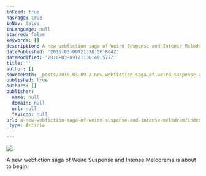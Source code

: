 ```yaml
---
inFeed: true
hasPage: true
inNav: false
inLanguage: null
starred: false
keywords: []
description: A new webfiction saga of Weird Suspense and Intense Melodrama is about to begin.
datePublished: '2016-03-09T21:38:56.864Z'
dateModified: '2016-03-09T21:36:49.577Z'
title: ''
author: []
sourcePath: _posts/2016-03-09-a-new-webfiction-saga-of-weird-suspense-and-intense-melodram.md
published: true
authors: []
publisher:
  name: null
  domain: null
  url: null
  favicon: null
url: a-new-webfiction-saga-of-weird-suspense-and-intense-melodram/index.html
_type: Article

---
```

![](https://the-grid-user-content.s3-us-west-2.amazonaws.com/325ee000-adbf-4bb6-b762-40441d93db02.jpg)

A new webfiction saga of Weird Suspense and Intense Melodrama is about to begin.